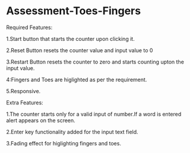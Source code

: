 # Assessment-Toes-Fingers

Required Features:

1.Start button that starts the counter upon clicking it.

2.Reset Button resets the counter value and input value to 0

3.Restart Button resets the counter to zero and starts counting upton the input value.

4:Fingers and Toes are higlighted as per the requirement.

5.Responsive.

Extra Features:

1.The counter starts only for a valid input of number.If a word is entered alert appears on the screen.

2.Enter key functionality added for the input text field.

3.Fading effect for higlighting fingers and toes.

